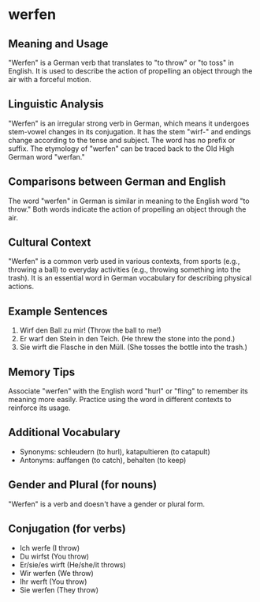 # werfen
## Meaning and Usage
"Werfen" is a German verb that translates to "to throw" or "to toss" in English. It is used to describe the action of propelling an object through the air with a forceful motion.

## Linguistic Analysis
"Werfen" is an irregular strong verb in German, which means it undergoes stem-vowel changes in its conjugation. It has the stem "wirf-" and endings change according to the tense and subject. The word has no prefix or suffix. The etymology of "werfen" can be traced back to the Old High German word "werfan."

## Comparisons between German and English
The word "werfen" in German is similar in meaning to the English word "to throw." Both words indicate the action of propelling an object through the air.

## Cultural Context
"Werfen" is a common verb used in various contexts, from sports (e.g., throwing a ball) to everyday activities (e.g., throwing something into the trash). It is an essential word in German vocabulary for describing physical actions.

## Example Sentences
1. Wirf den Ball zu mir! (Throw the ball to me!)
2. Er warf den Stein in den Teich. (He threw the stone into the pond.)
3. Sie wirft die Flasche in den Müll. (She tosses the bottle into the trash.)

## Memory Tips
Associate "werfen" with the English word "hurl" or "fling" to remember its meaning more easily. Practice using the word in different contexts to reinforce its usage.

## Additional Vocabulary
- Synonyms: schleudern (to hurl), katapultieren (to catapult)
- Antonyms: auffangen (to catch), behalten (to keep)

## Gender and Plural (for nouns)
"Werfen" is a verb and doesn't have a gender or plural form.

## Conjugation (for verbs)
- Ich werfe (I throw)
- Du wirfst (You throw)
- Er/sie/es wirft (He/she/it throws)
- Wir werfen (We throw)
- Ihr werft (You throw)
- Sie werfen (They throw)